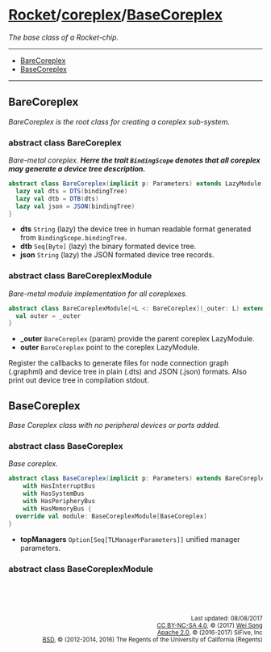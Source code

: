 [Rocket](../Readme.md)/[coreplex](../coreplex.md)/[BaseCoreplex](https://github.com/freechipsproject/rocket-chip/blob/master/src/main/scala/coreplex/BaseCoreplex.scala)
========================
*The base class of a Rocket-chip.*

**********************

+ [BareCoreplex](#barecoreplex)
+ [BaseCoreplex](#basecoreplex)

**********************


## BareCoreplex
*BareCoreplex is the root class for creating a coreplex sub-system.*

### abstract class BareCoreplex
*Bare-metal coreplex.*
**_Herre the trait `BindingScope` denotes that all coreplex may generate a device tree description._**

~~~scala
abstract class BareCoreplex(implicit p: Parameters) extends LazyModule with BindingScope {
  lazy val dts = DTS(bindingTree)
  lazy val dtb = DTB(dts)
  lazy val json = JSON(bindingTree)
}
~~~

+ **dts** `String` (lazy) the device tree in human readable format generated from `BindingScope.bindingTree`.
+ **dtb** `Seq[Byte]` (lazy) the binary formated device tree.
+ **json** `String` (lazy) the JSON formated device tree records.

### abstract class BareCoreplexModule
*Bare-metal module implementation for all coreplexes.*

~~~scala
abstract class BareCoreplexModule[+L <: BareCoreplex](_outer: L) extends LazyMultiIOModuleImp(_outer) {
  val outer = _outer
}
~~~

+ **\_outer** `BareCoreplex` (param) provide the parent coreplex LazyModule.
+ **outer** `BareCoreplex` point to the coreplex LazyModule.

Register the callbacks to generate files for node connection graph (.graphml) and device tree in plain (.dts) and JSON (.json) formats.
Also print out device tree in compilation stdout.

## BaseCoreplex
*Base Coreplex class with no peripheral devices or ports added.*

### abstract class BaseCoreplex
*Base coreplex.*

~~~scala
abstract class BaseCoreplex(implicit p: Parameters) extends BareCoreplex
    with HasInterruptBus
    with HasSystemBus
    with HasPeripheryBus
    with HasMemoryBus {
  override val module: BaseCoreplexModule[BaseCoreplex]
}
~~~

+ **topManagers** `Option[Seq[TLManagerParameters]]` unified manager parameters.



### abstract class BaseCoreplexModule

<br><br><br><p align="right">
<sub>
Last updated: 08/08/2017<br>
[CC BY-NC-SA 4.0](https://creativecommons.org/licenses/by-nc-sa/4.0/), &copy; (2017) [Wei Song](mailto:wsong83@gmail.com)<br>
[Apache 2.0](https://github.com/freechipsproject/rocket-chip/blob/master/LICENSE.SiFive), &copy; (2016-2017) SiFive, Inc<br>
[BSD](https://github.com/freechipsproject/rocket-chip/blob/master/LICENSE.Berkeley), &copy; (2012-2014, 2016) The Regents of the University of California (Regents)
</sub>
</p>
